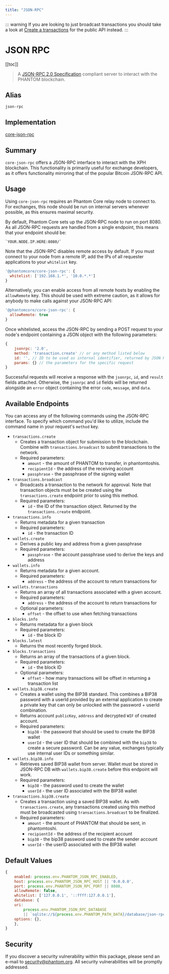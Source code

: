 ```yaml
---
title: "JSON-RPC"
---
```


::: warning
If you are looking to just broadcast transactions you should take a look at [Create a transactions](/api/public/v2/transactions.html#create-a-transaction) for the public API instead.
:::

# JSON RPC

[[toc]]

> A [JSON-RPC 2.0 Specification](http://www.jsonrpc.org/specification) compliant server to interact with the PHANTOM blockchain.


## Alias

`json-rpc`

## Implementation

[core-json-rpc](https://github.com/Phantomchain/core/tree/master/packages/core-json-rpc)

## Summary

`core-json-rpc` offers a JSON-RPC interface to interact with the XPH blockchain. This functionality is primarily useful for exchange developers, as it offers functionality mirroring that of the popular Bitcoin JSON-RPC API.

## Usage

Using `core-json-rpc` requires an Phantom Core relay node to connect to. For exchanges, this node should be run on internal servers whenever possible, as this ensures maximal security.

By default, Phantom Core sets up the JSON-RPC node to run on port 8080. As all JSON-RPC requests are handled from a single endpoint, this means that your endpoint should be:
```
`YOUR.NODE.IP.HERE:8080/`
```

Note that the JSON-RPC disables remote access by default. If you must connect to your node from a remote IP, add the IPs of all requester applications to your `whitelist` key.

```js
'@phantomcore/core-json-rpc': {
  whitelist: ['192.168.1.*', '10.0.*.*']
}
```

Alternatively, you can enable access from all remote hosts by enabling the `allowRemote` key. This should be used with extreme caution, as it allows for anybody to make calls against your JSON-RPC API:

```js
'@phantomcore/core-json-rpc': {
  allowRemote: true
}
```


Once whitelisted, access the JSON-RPC by sending a POST request to your node's endpoint containing a JSON object with the following parameters:
```js
{
    jsonrpc: '2.0',
    method: 'transaction.create' // or any method listed below
    id: '', // ID to be used as internal identifier, returned by JSON RPC 
    params: {} // the parameters for the specific request
}
```

Successful requests will receive a response with the `jsonrpc`, `id`, and `result` fields attached. Otherwise, the `jsonrpc` and `id` fields will be returned alongside an `error` object containing the error `code`, `message`, and `data`. 

## Available Endpoints

You can access any of the following commands using the JSON-RPC interface. To specify which command you'd like to utilize, include the command name in your request's `method` key.

- `transactions.create`
    - Creates a transaction object for submission to the blockchain. Combine with `transactions.broadcast` to submit transactions to the network.
    - Required parameters:
        - `amount` - the amount of PHANTOM to transfer, in phantomtoshis.
        - `recipientId` - the address of the receiving account
        - `passphrase` - the passphrase of the signing wallet
- `transactions.broadcast`
    - Broadcasts a transaction to the network for approval. Note that transaction objects must be be created using the `transactions.create` endpoint prior to using this method.
    - Required parameters:
        - `id` - the ID of the transaction object. Returned by the `transactions.create` endpoint.
- `transactions.info`
    - Returns metadata for a given transaction
    - Required parameters:
        - `id` - the transaction ID
- `wallets.create`
    - Derives a public key and address from a given passphrase
    - Required parameters:
        - `passphrase` - the account passphrase used to derive the keys and address
- `wallets.info`
    - Returns metadata for a given account.
    - Required parameters:
        - `address` - the address of the account to return transactions for
- `wallets.transactions`
    - Returns an array of all transactions associated with a given account.
    - Required parameters:
        - `address` - the address of the account to return transactions for
    - Optional parameters:
        - `offset` - the offset to use when fetching transactions
- `blocks.info`
    - Returns metadata for a given block
    - Required parameters:
        - `id` - the block ID
- `blocks.latest`
    - Returns the most recently forged block.
- `blocks.transactions`
    - Returns an array of the transactions of a given block.
    - Required parameters:
        - `id` - the block ID
    - Optional parameters:
        - `offset` - how many transactions will be offset in returning a transaction list
- `wallets.bip38.create`
    - Creates a wallet using the BIP38 standard. This combines a BIP38 password with a userId provided by an external application to create a private key that can only be unlocked with the password + userId combination.
    - Returns account `publicKey`, `address` and decrypted `WIF` of created account.
    - Required parameters:
        - `bip38` - the password that should be used to create the BIP38 wallet
        - `userId` - the user ID that should be combined with the `bip38` to create a secure password. Can be any value, exchanges typically use internal user IDs or something similar.
- `wallets.bip38.info`
    - Retrieves saved BIP38 wallet from server. Wallet must be stored in JSON-RPC DB with `wallets.bip38.create` before this endpoint will work.
    - Required parameters:
        - `bip38` - the password used to create the wallet
        - `userId` - the user ID associated with the BIP38 wallet
- `transactions.bip38.create`
    - Creates a transaction using a saved BIP38 wallet. As with `transactions.create`, any transactions created using this method must be broadcasted using `transactions.broadcast` to be finalized.
    - Required parameters:
        - `amount` - the amount of PHANTOM that should be sent, in phantomtoshi.
        - `recipientId` - the address of the recipient account
        - `bip38` - the bip38 password used to create the sender account
        - `userId` - the userID associated with the BIP38 wallet

## Default Values
```js
{
    enabled: process.env.PHANTOM_JSON_RPC_ENABLED,
    host: process.env.PHANTOM_JSON_RPC_HOST || '0.0.0.0',
    port: process.env.PHANTOM_JSON_RPC_PORT || 8080,
    allowRemote: false,
    whitelist: ['127.0.0.1', '::ffff:127.0.0.1'],
    database: {
    uri:
        process.env.PHANTOM_JSON_RPC_DATABASE
        || `sqlite://${process.env.PHANTOM_PATH_DATA}/database/json-rpc.sqlite`,
    options: {},
    },
}
```

## Security

If you discover a security vulnerability within this package, please send an e-mail to <security@phantom.org>. All security vulnerabilities will be promptly addressed.
